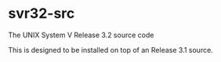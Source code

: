# svr32-src
The UNIX System V Release 3.2 source code

This is designed to be installed on top of an Release 3.1 source.
